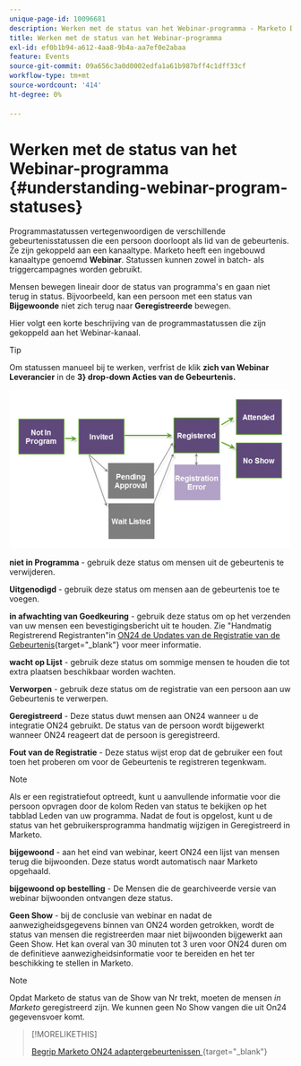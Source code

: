 ```yaml
---
unique-page-id: 10096681
description: Werken met de status van het Webinar-programma - Marketo Docs - Productdocumentatie
title: Werken met de status van het Webinar-programma
exl-id: ef0b1b94-a612-4aa8-9b4a-aa7ef0e2abaa
feature: Events
source-git-commit: 09a656c3a0d0002edfa1a61b987bff4c1dff33cf
workflow-type: tm+mt
source-wordcount: '414'
ht-degree: 0%

---
```


# Werken met de status van het Webinar-programma {#understanding-webinar-program-statuses}

Programmastatussen vertegenwoordigen de verschillende gebeurtenisstatussen die een persoon doorloopt als lid van de gebeurtenis. Ze zijn gekoppeld aan een kanaaltype. Marketo heeft een ingebouwd kanaaltype genoemd **Webinar**. Statussen kunnen zowel in batch- als triggercampagnes worden gebruikt.

Mensen bewegen lineair door de status van programma&#39;s en gaan niet terug in status. Bijvoorbeeld, kan een persoon met een status van **Bijgewoonde** niet zich terug naar **Geregistreerde** bewegen.

Hier volgt een korte beschrijving van de programmastatussen die zijn gekoppeld aan het Webinar-kanaal.

>[!TIP]
>
>Om statussen manueel bij te werken, verfrist de klik **zich van Webinar Leverancier** in de **3&rbrace; drop-down Acties van de Gebeurtenis.**

![](assets/image2015-12-17-13-3a52-3a39.png)

**niet in Programma** - gebruik deze status om mensen uit de gebeurtenis te verwijderen.

**Uitgenodigd** - gebruik deze status om mensen aan de gebeurtenis toe te voegen.

**in afwachting van Goedkeuring** - gebruik deze status om op het verzenden van uw mensen een bevestigingsbericht uit te houden. Zie &quot;Handmatig Registrerend Registranten&quot;in [&#x200B; ON24 de Updates van de Registratie van de Gebeurtenis &#x200B;](/help/marketo/product-docs/demand-generation/events/create-an-event/create-an-event-with-the-marketo-on24-adapter/on24-event-registration-updates.md){target="_blank"} voor meer informatie.

**wacht op Lijst** - gebruik deze status om sommige mensen te houden die tot extra plaatsen beschikbaar worden wachten.

**Verworpen** - gebruik deze status om de registratie van een persoon aan uw Gebeurtenis te verwerpen.

**Geregistreerd** - Deze status duwt mensen aan ON24 wanneer u de integratie ON24 gebruikt. De status van de persoon wordt bijgewerkt wanneer ON24 reageert dat de persoon is geregistreerd.

**Fout van de Registratie** - Deze status wijst erop dat de gebruiker een fout toen het proberen om voor de Gebeurtenis te registreren tegenkwam.

>[!NOTE]
>
>Als er een registratiefout optreedt, kunt u aanvullende informatie voor die persoon opvragen door de kolom Reden van status te bekijken op het tabblad Leden van uw programma. Nadat de fout is opgelost, kunt u de status van het gebruikersprogramma handmatig wijzigen in Geregistreerd in Marketo.

**bijgewoond** - aan het eind van webinar, keert ON24 een lijst van mensen terug die bijwoonden. Deze status wordt automatisch naar Marketo opgehaald.

**bijgewoond op bestelling** - De Mensen die de gearchiveerde versie van webinar bijwoonden ontvangen deze status.

**Geen Show** - bij de conclusie van webinar en nadat de aanwezigheidsgegevens binnen van ON24 worden getrokken, wordt de status van mensen die registreerden maar niet bijwoonden bijgewerkt aan Geen Show. Het kan overal van 30 minuten tot 3 uren voor ON24 duren om de definitieve aanwezigheidsinformatie voor te bereiden en het ter beschikking te stellen in Marketo.

>[!NOTE]
>
>Opdat Marketo de status van de Show van Nr trekt, moeten de mensen *in Marketo* geregistreerd zijn. We kunnen geen No Show vangen die uit On24 gegevensvoer komt.

>[!MORELIKETHIS]
>
>[&#x200B; Begrip Marketo ON24 adaptergebeurtenissen &#x200B;](/help/marketo/product-docs/demand-generation/events/create-an-event/create-an-event-with-the-marketo-on24-adapter/understanding-marketo-on24-adapter-events.md){target="_blank"}
